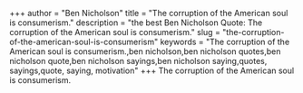 +++
author = "Ben Nicholson"
title = "The corruption of the American soul is consumerism."
description = "the best Ben Nicholson Quote: The corruption of the American soul is consumerism."
slug = "the-corruption-of-the-american-soul-is-consumerism"
keywords = "The corruption of the American soul is consumerism.,ben nicholson,ben nicholson quotes,ben nicholson quote,ben nicholson sayings,ben nicholson saying,quotes, sayings,quote, saying, motivation"
+++
The corruption of the American soul is consumerism.

